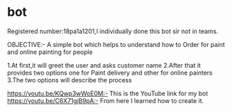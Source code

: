 # bot
Registered number:18pa1a1201,I individually
done this bot sir not in teams.



OBJECTIVE:-
A simple bot which helps to understand how to 
Order for paint and online painting for people

1.At first,it will greet the user and asks customer
name
2.After that it provides two options one for 
Paint delivery and other for online painters
3.The two options will describe the process


https://youtu.be/KQwp3wWoE0M:-
This is the YouTube link for my bot
https://youtu.be/C6X71gjB9pA:-
From here I learned how to create it.
